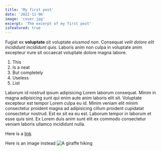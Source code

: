 ```yaml
---
title: 'My first post'
date: '2022-11-06'
image: 'cover.jpg'
excerpt: 'The excerpt of my first post'
isFeatured: true
---
```


Fugiat ex **voluptate** sit voluptate *eiusmod non*. Consequat _velit dolore elit incididunt incididunt quis_. Laboris anim non culpa in voluptate anim excepteur irure sit occaecat voluptate dolore magna labore.

1. This
2. Is a neat
3. But completely
4. Useless
5. List

Laborum id nostrud ipsum adipisicing Lorem laborum consequat. Minim in magna adipisicing sunt qui enim aute anim laboris elit sit. Voluptate excepteur est tempor Lorem culpa eu id. Minim veniam elit minim consectetur proident magna ad adipisicing cillum proident cupidatat consectetur nostrud. Est ex sit ea eu est. Laborum tempor in laborum et esse quis sint. Ex Lorem duis anim sunt elit ex commodo consectetur veniam laboris ullamco incididunt nulla.

Here is a [link](https://www.google.com)

Here is an image instead ![A giraffe hiking](giraffe.png)
